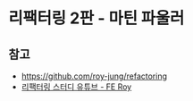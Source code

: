 # 리팩터링 2판 - 마틴 파울러





## 참고
- https://github.com/roy-jung/refactoring
- [리팩터링 스터디 유튜브 - FE Roy](https://www.youtube.com/playlist?list=PLjQV3hketAJmyZmqXZ1OVEFNctalbf9SX)